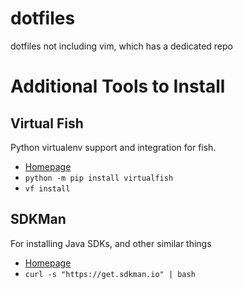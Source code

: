 # dotfiles
dotfiles not including vim, which has a dedicated repo

# Additional Tools to Install
## Virtual Fish
Python virtualenv support and integration for fish.

- [Homepage](https://github.com/justinmayer/virtualfish)
- `python -m pip install virtualfish`
- `vf install`


## SDKMan
For installing Java SDKs, and other similar things

- [Homepage](https://sdkman.io/)
- `curl -s "https://get.sdkman.io" | bash`

